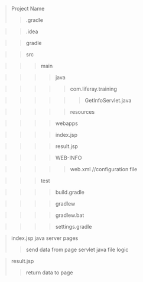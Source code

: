 >Project Name
>>.gradle

>>.idea

>>gradle

>>src

>>>main

>>>>java

>>>>>com.liferay.training

>>>>>>GetInfoServlet.java

>>>>>resources

>>>>webapps

>>>>index.jsp

>>>>result.jsp
          
>>>>WEB-INFO

>>>>>web.xml    //configuration file

>>>test

>>>>build.gradle

>>>>gradlew

>>>>gradlew.bat

>>>>settings.gradle
  


>index.jsp   java server pages
>>send data from page
>servlet   java file
>>logic
  
>result.jsp
>>return data to page

